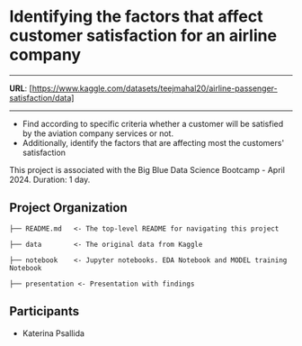 # Identifying the factors that affect customer satisfaction for an airline company

---

**URL**: [https://www.kaggle.com/datasets/teejmahal20/airline-passenger-satisfaction/data]

---

- Find according to specific criteria whether a customer will be satisfied by the aviation company services 
or not.  
- Additionally, identify the factors that are affecting most the customers' satisfaction

This project is associated with the Big Blue Data Science Bootcamp - April 2024. Duration: 1 day.

## Project Organization
```
├── README.md   <- The top-level README for navigating this project

├── data        <- The original data from Kaggle

├── notebook    <- Jupyter notebooks. EDA Notebook and MODEL training Notebook

├── presentation <- Presentation with findings

```
## Participants

- Katerina Psallida
